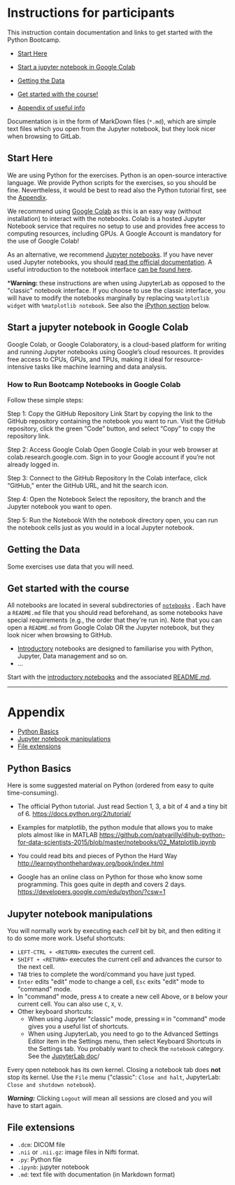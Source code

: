 # Instructions for participants

This instruction contain documentation and links to get started with the Python Bootcamp.

- [Start Here](#start-here)

- [Start a jupyter notebook in Google Colab](#Start-a-jupyter-notebook-in-google-colab)

- [Getting the Data](#getting-the-data)

- [Get started with the course!](#get-started-with-the-course)

- [Appendix of useful info](#appendix)

Documentation is in the form of MarkDown files (`*.md`), which are simple text files which you open from the Jupyter notebook, but they look nicer when browsing to GitLab.


## Start Here

We are using Python for the exercises. Python is an open-source interactive language. We provide Python scripts for the exercises, so you should be fine.
Nevertheless, it would be best to read also the Python tutorial first, see the [Appendix](#appendix).

We recommend using [Google Colab](https://colab.google/) as this is an easy way (without installation) to interact with the notebooks. Colab is a hosted Jupyter Notebook service that requires no setup to use and provides free access to computing resources, including GPUs. A Google Account is mandatory for the use of Google Colab!

As an alternative, we recommend [Jupyter notebooks](http://jupyter-notebook-beginner-guide.readthedocs.io/en/latest/what_is_jupyter.html).
If you have never used Jupyter notebooks, you should [read the official documentation](https://jupyter-notebook.readthedocs.io/en/stable/notebook.html).
A useful introduction to the notebook interface [can be found here](http://jupyter-notebook.readthedocs.io/en/stable/examples/Notebook/Notebook%20Basics.html).

***Warning:** these instructions are when using JupyterLab as opposed to the "classic" notebook interface. If you choose to use the classic interface, you will have to modify the notebooks marginally by replacing `%matplotlib widget` with `%matplotlib notebook`. See also the [iPython section](#ipython) below.


## Start a jupyter notebook in Google Colab

Google Colab, or Google Colaboratory, is a cloud-based platform for writing and running Jupyter notebooks using Google’s cloud resources. It provides free access to CPUs, GPUs, and TPUs, making it ideal for resource-intensive tasks like machine learning and data analysis.

### How to Run Bootcamp Notebooks in Google Colab
Follow these simple steps:

Step 1: Copy the GitHub Repository Link
Start by copying the link to the GitHub repository containing the notebook you want to run. Visit the GitHub repository, click the green “Code” button, and select “Copy” to copy the repository link.

Step 2: Access Google Colab
Open Google Colab in your web browser at colab.research.google.com. Sign in to your Google account if you’re not already logged in.

Step 3: Connect to the GitHub Repository
In the Colab interface, click “GitHub,” enter the GitHub URL, and hit the search icon.

Step 4: Open the Notebook
Select the repository, the branch and the Jupyter notebook you want to open.

Step 5: Run the Notebook
With the notebook directory open, you can run the notebook cells just as you would in a local Jupyter notebook.


## Getting the Data

Some exercises use data that you will need.


## Get started with the course

All notebooks are located in several subdirectories of [`notebooks`](./notebooks) . Each have a `README.md` file that you should read beforehand, as some notebooks have special requirements (e.g., the order that they're run in). Note that you can open a `README.md` from Google Colab OR the Jupyter notebook, but they look nicer when browsing to GitHub.

- [Introductory](./notebooks/Introductory/) notebooks are designed to familiarise you with Python, Jupyter, Data management and so on.
- ...

Start with the [introductory notebooks](notebooks/Introductory/) and the associated [README.md](notebooks/Introductory/README.md).

---------------------------

# Appendix

- [Python Basics](#python)
- [Jupyter notebook manipulations](#jupyter-notebook-manipulations)
- [File extensions](#file-extensions)


## Python Basics

Here is some suggested material on Python (ordered from easy to quite time-consuming).

-   The official Python tutorial. Just read Section 1, 3, a bit of 4 and a tiny bit of 6.
    <https://docs.python.org/2/tutorial/>

-   Examples for matplotlib, the python module that allows you to make plots almost like in MATLAB
    <https://github.com/patvarilly/dihub-python-for-data-scientists-2015/blob/master/notebooks/02_Matplotlib.ipynb>

-   You could read bits and pieces of Python the Hard Way
    <http://learnpythonthehardway.org/book/index.html>

-   Google has an online class on Python for those who know some programming.
    This goes quite in depth and covers 2 days.
    <https://developers.google.com/edu/python/?csw=1>


## Jupyter notebook manipulations

You will normally work by executing each *cell* bit by bit, and then editing it to do some more work. Useful shortcuts:

-   `LEFT-CTRL + <RETURN>` executes the current cell.
-   `SHIFT + <RETURN>` executes the current cell and advances the cursor to the next cell.
-   `TAB` tries to complete the word/command you have just typed.
-   `Enter` edits "edit" mode to change a cell, `Esc` exits "edit" mode to "command" mode.
-    In "command" mode, press `A` to create a new cell Above, or `B` below your current cell. You can also use `C`, `X`, `V`.
-    Other keyboard shortcuts:
     - When using Jupyter "classic" mode, pressing `H` in "command" mode gives you a useful list of shortcuts.
     - When using JupyterLab, you need to go to the Advanced Settings Editor item in the Settings menu, then select Keyboard Shortcuts in the Settings tab. You probably want to check the `notebook` category. See the [JupyterLab doc](https://jupyterlab.readthedocs.io/en/stable/user/interface.html#keyboard-shortcuts)/

Every open notebook has its own kernel. Closing a notebook tab does **not** stop its kernel.
Use the `File` menu ("classic": `Close and halt`, JupyterLab: `Close and shutdown notebook`).

***Warning:*** Clicking `Logout` will mean all sessions are closed and you will have to start again.


## File extensions

- `.dcm`: DICOM file
- `.nii` or `.nii.gz`: image files in Nifti format.
- `.py`: Python file
- `.ipynb`: jupyter notebook
- `.md`: text file with documentation (in Markdown format)
